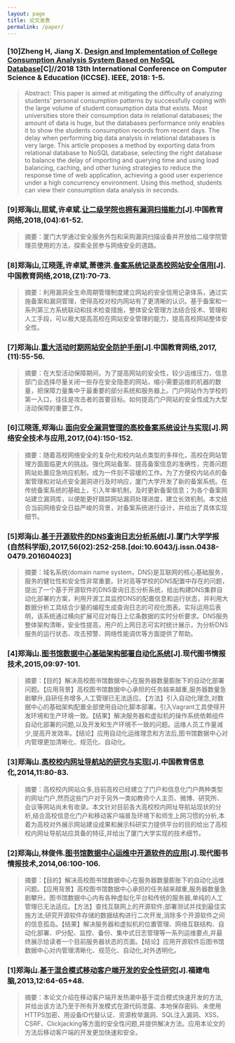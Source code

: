 ```yaml
---
layout: page
title: 论文发表
permalink: /paper/
---
```


### [10]Zheng H, Jiang X. [Design and Implementation of College Consumption Analysis System Based on NoSQL Database](/images/paper/design-and-implementation-of-college-consumption-analysis-system-based-on-nosql-database.pdf)[C]//2018 13th International Conference on Computer Science & Education (ICCSE). IEEE, 2018: 1-5.

> Abstract: This paper is aimed at mitigating the difficulty of analyzing students' personal consumption patterns by successfully coping with the large volume of student consumption data that exists. Most universities store their consumption data in relational databases; the amount of data is huge, but the databases performance only enables it to show the students consumption records from recent days. The delay when performing big data analysis in relational databases is very large. This article proposes a method by exporting data from relational database to NoSQL database, selecting the right database to balance the delay of importing and querying time and using load balancing, caching, and other tuning strategies to reduce the response time of web application, achieving a good user experience under a high concurrency environment. Using this method, students can view their consumption data analysis in seconds.

### [9]郑海山,屈斌,许卓斌.[让二级学院也拥有漏洞扫描能力](http://www.media.edu.cn/jsgl/wlaq/201804/t20180423_1596753.shtml)[J].中国教育网络,2018,(04):61-52.

> 摘要：厦门大学通过安全服务外包和采购漏洞扫描设备并开放给二级学院管理员使用的方法，探索全民参与网络安全的道路。


### [8]郑海山,江晓莲,许卓斌,萧德洪.[备案系统记录高校网站安全信用](/images/paper/practice-of-website-security-management-based-on-registering-system.pdf)[J].中国教育网络,2018,(Z1):70-73.

> 摘要：利用漏洞全生命周期管理制度建立网站的安全信用记录体系，通过实施备案和漏洞管理，使得高校对校内网站有了更清晰的认识。基于备案和一系列第三方系统联动和技术检查措施，整体安全管理方法结合技术、管理和人工手段，可以极大提高高校在网站安全管理的能力，提高高校网站整体安全性。

### [7]郑海山.[重大活动时期网站安全防护手册](/images/paper/website-security-manual.pdf)[J].中国教育网络,2017,(11):55-56.

> 摘要：在大型活动保障期间，为了提高网站的安全性，较少运维压力，信息部门会选择尽量关闭一些存在安全隐患的网站，缩小需要运维的机器的数量，把保障力量集中于最重要的部分系统和服务器上。门户网站作为学校的第一入口，往往是攻击者的首要目标。如何提高门户网站的安全性成为大型活动保障的重要工作。


### [6]江晓莲,郑海山.[面向安全漏洞管理的高校备案系统设计与实现](/images/paper/design_and_implementation_of_university_website_registering_system_for_security_vulnerability_management.pdf)[J].网络安全技术与应用,2017,(04):150-152.

> 摘要：随着高校网络安全的复杂化和校内站点类型的多样化，高校在网站管理方面面临更大的挑战。强化网站备案、提高备案信息的准确性，完善问题网站处置应急响应机制，成为一件刻不容缓的工作。为了方便校内站点的备案管理和对站点安全漏洞进行及时响应，厦门大学开发了新的备案系统。在传统备案系统的基础上，引入年审机制，及时更新备案信息；为各个备案网站建立漏洞库，以便能更好跟踪网站漏洞处理进度，建立长效机制。本文结合当前网络安全日益严峻的背景，对备案系统进行设计，并给出了具体实现细节。


### [5]郑海山.[基于开源软件的DNS查询日志分析系统](/images/paper/dns-query-log-analysis-system-based-on-open-source-software.pdf)[J].厦门大学学报(自然科学版),2017,56(02):252-258.[doi:10.6043/j.issn.0438-0479.201604023]

> 摘要：域名系统(domain name system，DNS)是互联网的核心基础服务，服务的健壮性和安全性非常重要。针对高等学校的DNS配置中存在的问题，提出了一个基于开源软件的DNS查询日志分析系统，给出构建DNS集群自动化部署的方案，利用开源工具监控DNS的配置信息和运行状态，并利用大数据分析工具结合少量的编程生成查询日志的可视化图表。实际运用后表明，该系统通过横向扩展可应对每日上亿条数据的实时分析要求。DNS服务整体架构清晰，安全性提高，用户的上网日志可实时统计展示，为分析DNS服务的运行状态、攻击预警、网络性能调优等方面提供了帮助。


### [4]郑海山.[图书馆数据中心基础架构部署自动化系统](/images/paper/the-automatic-system-for-infrastructure-deployment-in-the-data-center-of-library.pdf)[J].现代图书情报技术,2015,09:97-101.

> 摘要：【目的】解决高校图书馆数据中心在服务器数量膨胀下的自动化部署问题。【应用背景】高校图书馆数据中心承担的任务越来越重,服务器数量急剧攀升,自研任务增多,人工管理已无法适应。【方法】引入自动化理念,对数据中心的基础架构配置全部使用自动化脚本部署。引入Vagrant工具使得开发环境和生产环境一致。【结果】解决服务器和虚拟机的操作系统依赖组件自动化部署的问题,以及开发和生产环境不一致的问题。运维人员工作量减少,提高开发效率。【结论】应用自动化运维理念和方法后,图书馆数据中心对内管理更加清晰化、规范化、自动化。


### [3]郑海山.[高校校内网址导航站的研究与实现](/images/paper/research-and-implementation-of-university-web-directories.pdf)[J].中国教育信息化,2014,11:80-83.

> 摘要：高校校内网站众多,目前高校已经建立了门户和信息化门户两种类型的网址门户,然而这些门户对于另外一类如教师个人主页、微博、研究所、会议等网站尚未有收录。本文针对目前各大高校校内网址导航站现状的分析,结合高校信息化门户和移动客户端普及环境下和师生上网习惯的分析,本着为高校对外展示网站建设成果和展示科研实力提供平台的目的给出了高校校内网址导航站应具备的特征,并给出了厦门大学实现的技术细节。

### [2]郑海山,林俊伟.[图书馆数据中心运维中开源软件的应用](/images/paper/application-of-open-source-software-in-operation-and-maintenance-in-the-data-center-of-library.pdf)[J].现代图书情报技术,2014,06:100-106.

> 摘要：【目的】解决高校图书馆数据中心在服务器数量膨胀下的自动化运维问题。【应用背景】高校图书馆数据中心承担的任务越来越重,服务器数量急剧攀升。图书馆数据中心内有各种虚拟化平台和传统的服务器,单纯的人工管理已无法适应。【方法】查找互联网上的开源软件;部署测试并找到最佳实施方法;研究开源软件存储的数据结构进行二次开发,消除多个开源软件之间的信息孤岛。【结果】解决服务器和虚拟机的位置管理、网络互联结构、自动化部署、IP分配、监控、备份、集中式日志管理等一系列运维要点,并最终展示给读者一个目前服务器状态的页面。【结论】应用开源软件后图书馆数据中心对内管理清晰化、规范化、自动化,对外透明化。


### [1]郑海山.[基于混合模式移动客户端开发的安全性研究](/images/paper/research-on-security-of-hybird-app-development.pdf)[J].福建电脑,2013,12:64-65+48.

> 摘要：本论文介绍在移动客户端开发热潮中基于混合模式快速开发的方法,并给出该方法乃至于所有开发模式在源代码泄露、本地保存密码、未使用HTTPS加密、用设备ID代替认证、资源枚举漏洞、SQL注入漏洞、XSS、CSRF、Clickjacking等方面的安全性问题,并提供解决方法。应用本论文的方法后移动客户端的开发更加快速和安全。






